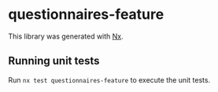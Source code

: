 # questionnaires-feature

This library was generated with [Nx](https://nx.dev).

## Running unit tests

Run `nx test questionnaires-feature` to execute the unit tests.
